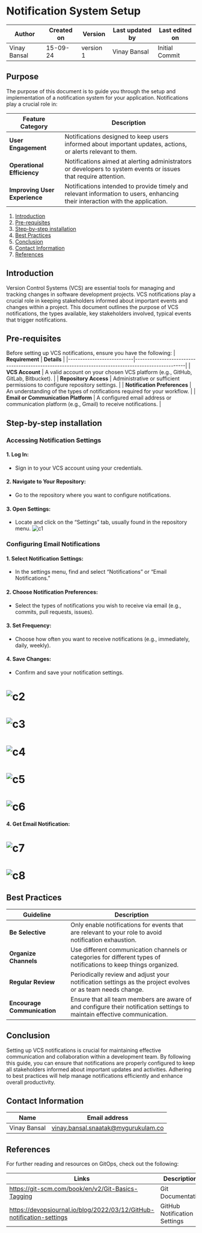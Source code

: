 # Notification System Setup

| Author        | Created on | Version | Last updated by | Last edited on |
|-------------|---------|-------------|-------------|---------|
| Vinay Bansal | 15-09-24 | version 1 | Vinay Bansal | Initial Commit |


## Purpose
The purpose of this document is to guide you through the setup and implementation of a notification system for your application. Notifications play a crucial role in:

| Feature Category        | Description                                                                                              | 
|-------------------------|----------------------------------------------------------------------------------------------------------|
| **User Engagement**     | Notifications designed to keep users informed about important updates, actions, or alerts relevant to them. | 
| **Operational Efficiency** | Notifications aimed at alerting administrators or developers to system events or issues that require attention. |
| **Improving User Experience** | Notifications intended to provide timely and relevant information to users, enhancing their interaction with the application. |

  
1. [Introduction](#introduction)
2. [Pre-requisites](#pre-requisites)
3. [Step-by-step installation](#step-by-step-installation)
4. [Best Practices](#best-practices)
5. [Conclusion](#conclusion)
6. [Contact Information](#contact-information)
7. [References](#references)

## Introduction

Version Control Systems (VCS) are essential tools for managing and tracking changes in software development projects. VCS notifications play a crucial role in keeping stakeholders informed about important events and changes within a project. This document outlines the purpose of VCS notifications, the types available, key stakeholders involved, typical events that trigger notifications.

## Pre-requisites
Before setting up VCS notifications, ensure you have the following:
| **Requirement**           | **Details**                                                                                       |
|---------------------------|---------------------------------------------------------------------------------------------------|
| **VCS Account**           | A valid account on your chosen VCS platform (e.g., GitHub, GitLab, Bitbucket).                    |
| **Repository Access**     | Administrative or sufficient permissions to configure repository settings.                        |
| **Notification Preferences** | An understanding of the types of notifications required for your workflow.                         |
| **Email or Communication Platform** | A configured email address or communication platform (e.g., Gmail) to receive notifications.        |


##  Step-by-step installation


### Accessing Notification Settings

#### 1.	Log In:
- Sign in to your VCS account using your credentials.
#### 2.	Navigate to Your Repository:
-	Go to the repository where you want to configure notifications.
#### 3.	Open Settings:
-	Locate and click on the “Settings” tab, usually found in the repository menu.
![c1](https://github.com/user-attachments/assets/39bae158-3c32-48af-830a-2573a5bde83e)

### Configuring Email Notifications

#### 1.	Select Notification Settings:
-	In the settings menu, find and select “Notifications” or “Email Notifications.”
#### 2.	Choose Notification Preferences:
-	Select the types of notifications you wish to receive via email (e.g., commits, pull requests, issues).
#### 3.	Set Frequency:
-	Choose how often you want to receive notifications (e.g., immediately, daily, weekly).
#### 4.	Save Changes:
-	Confirm and save your notification settings.
# ![c2](https://github.com/user-attachments/assets/ff122e4e-9849-43ea-ad7d-b94d05ad7bd0)
# ![c3](https://github.com/user-attachments/assets/c3721bd5-7480-4c21-a445-2f5b0fc690ac)
# ![c4](https://github.com/user-attachments/assets/ed9be4be-63cf-44c2-b65a-dc9640367d95)
# ![c5](https://github.com/user-attachments/assets/f58e8fc8-f7db-4701-a4de-ca25527f32e3)
# ![c6](https://github.com/user-attachments/assets/a2caa9ff-2533-43dd-8ed5-8816528e6fdd)
#### 4.	Get Email Notification:
# ![c7](https://github.com/user-attachments/assets/5992bbb7-95f7-41e0-ad8f-a8b1f7265723)
# ![c8](https://github.com/user-attachments/assets/4ceb127a-151d-4764-a014-cb889150f20c)



## Best Practices
| **Guideline**             | **Description**                                                                                           |
|---------------------------|-----------------------------------------------------------------------------------------------------------|
| **Be Selective**          | Only enable notifications for events that are relevant to your role to avoid notification exhaustion.       |
| **Organize Channels**     | Use different communication channels or categories for different types of notifications to keep things organized. |
| **Regular Review**        | Periodically review and adjust your notification settings as the project evolves or as team needs change. |
| **Encourage Communication** | Ensure that all team members are aware of and configure their notification settings to maintain effective communication. |

## Conclusion

Setting up VCS notifications is crucial for maintaining effective communication and collaboration within a development team. By following this guide, you can ensure that notifications are properly configured to keep all stakeholders informed about important updates and activities. Adhering to best practices will help manage notifications efficiently and enhance overall productivity.


## Contact Information

| Name | Email address|
|------|---------------------|
| Vinay Bansal | vinay.bansal.snaatak@mygurukulam.co |

## References
For further reading and resources on GitOps, check out the following:

| Links | Descriptions|
|------|---------------------|
| https://git-scm.com/book/en/v2/Git-Basics-Tagging| Git Documentation |
|https://devopsjournal.io/blog/2022/03/12/GitHub-notification-settings | GitHub Notification Settings |

